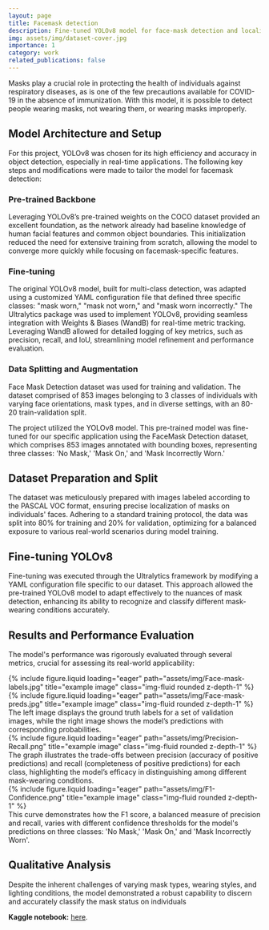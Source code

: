 ```yaml
---
layout: page
title: Facemask detection
description: Fine-tuned YOLOv8 model for face-mask detection and localization
img: assets/img/dataset-cover.jpg
importance: 1
category: work
related_publications: false
---
```


Masks play a crucial role in protecting the health of individuals against respiratory diseases, as is one of the few precautions available for COVID-19 in the absence of immunization. With this model, it is possible to detect people wearing masks, not wearing them, or wearing masks improperly.

<h2>Model Architecture and Setup</h2>

<p>For this project, YOLOv8 was chosen for its high efficiency and accuracy in object detection, especially in real-time applications. The following key steps and modifications were made to tailor the model for facemask detection:</p>

<h3>Pre-trained Backbone</h3>
<p>Leveraging YOLOv8’s pre-trained weights on the COCO dataset provided an excellent foundation, as the network already had baseline knowledge of human facial features and common object boundaries. This initialization reduced the need for extensive training from scratch, allowing the model to converge more quickly while focusing on facemask-specific features.</p>
<h3>Fine-tuning</h3>
<p>
The original YOLOv8 model, built for multi-class detection, was adapted using a customized YAML configuration file that defined three specific classes: "mask worn," "mask not worn," and "mask worn incorrectly." The Ultralytics package was used to implement YOLOv8, providing seamless integration with Weights & Biases (WandB) for real-time metric tracking. Leveraging WandB allowed for detailed logging of key metrics, such as precision, recall, and IoU, streamlining model refinement and performance evaluation.
</p>
<h3>Data Splitting and Augmentation</h3>
<p>
Face Mask Detection dataset was used for training and validation. The dataset comprised of 853 images belonging to 3 classes of individuals with varying face orientations, mask types, and in diverse settings, with an 80-20 train-validation split. 
</p>


The project utilized the YOLOv8 model. This pre-trained model was fine-tuned for our specific application using the FaceMask Detection dataset, which comprises 853 images annotated with bounding boxes, representing three classes: 'No Mask,' 'Mask On,' and 'Mask Incorrectly Worn.'

<h2>Dataset Preparation and Split</h2>

The dataset was meticulously prepared with images labeled according to the PASCAL VOC format, ensuring precise localization of masks on individuals' faces. Adhering to a standard training protocol, the data was split into 80% for training and 20% for validation, optimizing for a balanced exposure to various real-world scenarios during model training.

<h2>Fine-tuning YOLOv8</h2>

Fine-tuning was executed through the Ultralytics framework by modifying a YAML configuration file specific to our dataset. This approach allowed the pre-trained YOLOv8 model to adapt effectively to the nuances of mask detection, enhancing its ability to recognize and classify different mask-wearing conditions accurately.

<h2>Results and Performance Evaluation</h2>

The model's performance was rigorously evaluated through several metrics, crucial for assessing its real-world applicability:

<div class="row">
        <div class="col-sm mt-3 mt-md-0">
        {% include figure.liquid loading="eager" path="assets/img/Face-mask-labels.jpg" title="example image" class="img-fluid rounded z-depth-1" %}
    </div>
            <div class="col-sm mt-3 mt-md-0">
        {% include figure.liquid loading="eager" path="assets/img/Face-mask-preds.jpg" title="example image" class="img-fluid rounded z-depth-1" %}
    </div>
</div>
<div class="caption">
The left image displays the ground truth labels for a set of validation images, while the right image shows the model’s predictions with corresponding probabilities. 
</div>


<div class="row">
    <div class="col-sm mt-3 mt-md-0">
        {% include figure.liquid loading="eager" path="assets/img/Precision-Recall.png" title="example image" class="img-fluid rounded z-depth-1" %}
    </div>
</div>

<div class="caption">
The graph illustrates the trade-offs between precision (accuracy of positive predictions) and recall (completeness of positive predictions) for each class, highlighting the model’s efficacy in distinguishing among different mask-wearing conditions.
</div>

<div class="row">
        <div class="col-sm mt-3 mt-md-0">
        {% include figure.liquid loading="eager" path="assets/img/F1-Confidence.png" title="example image" class="img-fluid rounded z-depth-1" %}
    </div>
</div>

<div class="caption">
This curve demonstrates how the F1 score, a balanced measure of precision and recall, varies with different confidence thresholds for the model's predictions on three classes: 'No Mask,' 'Mask On,' and 'Mask Incorrectly Worn'.
</div>

<h2>Qualitative Analysis</h2>

Despite the inherent challenges of varying mask types, wearing styles, and lighting conditions, the model demonstrated a robust capability to discern and accurately classify the mask status on individuals

<b>Kaggle notebook:</b> <a href="https://www.kaggle.com/mithildamani/face-mask-detection">here</a>.
